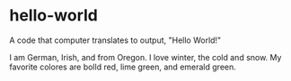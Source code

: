# hello-world
A code that computer translates to output, "Hello World!"

I am German, Irish, and from Oregon. I love winter, the cold and snow. My favorite colores are bolld red, lime green, and emerald green.

